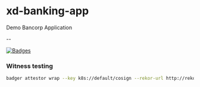 # xd-banking-app

Demo Bancorp Application

--

[![Badges](http://badges.governance-system.34.132.74.168.sslip.io/badges?project=badgercorp&repository=xd-banking-app)](http://ui-badger.default.34.132.74.168.sslip.io/badgercorp/xd-banking-app)


### Witness testing


```bash
badger attestor wrap --key k8s://default/cosign --rekor-url http://rekor.rekor-system.34.132.74.168.sslip.io --step ko.build --output-file ko.build.json -- ko build github.com/badgercorp/xd-banking-api/cmd/api --image-label version=$VERSION -t $VERSION --push=false --local
```

